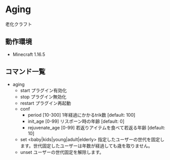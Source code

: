 # Aging
老化クラフト

## 動作環境
- Minecraft 1.16.5

## コマンド一覧
- aging
    - start
        プラグイン有効化
    - stop
        プラグイン無効化
    - restart
        プラグイン再起動
    - conf
        - period [10-300]
          1年経過にかかるtrik数 [default: 100]
        - init_age [0-99]
          リスポーン時の年齢 [default: 0]
        - rejuvenate_age [0-99]
          若返りアイテムを食べて若返る年齢 [default: 10]
    - set <baby|kids|young|adult|elderly> <playerName>
      指定したユーザーの世代を固定します。世代固定したユーザーは年数が経過しても歳を取りません。
    - unset <playerName>
      ユーザーの世代固定を解除します。
      
    
